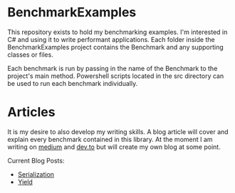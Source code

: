 # BenchmarkExamples

This repository exists to hold my benchmarking examples. I'm interested in C# and using it to write performant applications. Each folder inside the BenchmarkExamples project contains the Benchmark and any supporting classes or files. 

Each benchmark is run by passing in the name of the Benchmark to the project's main method. Powershell scripts located in the src directory can be used to run each benchmark individually.

# Articles

It is my desire to also develop my writing skills. A blog article will cover and explain every benchmark contained in this library. At the moment I am writing on [medium](https://medium.com/@morgankenyon) and [dev.to](https://dev.to/morganw09) but will create my own blog at some point.

Current Blog Posts:

- [Serialization](https://medium.com/p/comparing-c-serialization-techniques-be-wary-of-xml-38f3a4715bbd?source=email-89d87dcc9e73--writer.postDistributed&sk=fc54c021a33b48e8c1916f8d5ff44116)
- [Yield](https://dev.to/morganw09/benchmarking-the-yield-statement-in-c-2d8g)

